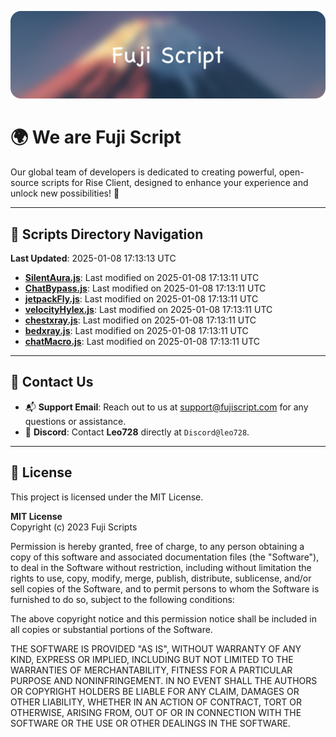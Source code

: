 ![Banner](.github/b.webp)

# 🌍 **We are Fuji Script**

Our global team of developers is dedicated to creating powerful, open-source scripts for Rise Client, designed to enhance your experience and unlock new possibilities! 🌟

---
<!-- SCRIPTS_NAVIGATION_START -->
## 📂 **Scripts Directory Navigation**

**Last Updated**: 2025-01-08 17:13:13 UTC

- **[SilentAura.js](scripts/SilentAura.js)**: Last modified on 2025-01-08 17:13:11 UTC
- **[ChatBypass.js](scripts/ChatBypass.js)**: Last modified on 2025-01-08 17:13:11 UTC
- **[jetpackFly.js](scripts/jetpackFly.js)**: Last modified on 2025-01-08 17:13:11 UTC
- **[velocityHylex.js](scripts/velocityHylex.js)**: Last modified on 2025-01-08 17:13:11 UTC
- **[chestxray.js](scripts/chestxray.js)**: Last modified on 2025-01-08 17:13:11 UTC
- **[bedxray.js](scripts/bedxray.js)**: Last modified on 2025-01-08 17:13:11 UTC
- **[chatMacro.js](scripts/chatMacro.js)**: Last modified on 2025-01-08 17:13:11 UTC

<!-- SCRIPTS_NAVIGATION_END -->

---

## 💬 **Contact Us**  
- 📬 **Support Email**: Reach out to us at [support@fujiscript.com](mailto:support@fujiscript.com) for any questions or assistance.  
- 💬 **Discord**: Contact **Leo728** directly at `Discord@leo728`.

---

## 📜 **License**

This project is licensed under the MIT License.  

**MIT License**  
Copyright (c) 2023 Fuji Scripts  

Permission is hereby granted, free of charge, to any person obtaining a copy of this software and associated documentation files (the "Software"), to deal in the Software without restriction, including without limitation the rights to use, copy, modify, merge, publish, distribute, sublicense, and/or sell copies of the Software, and to permit persons to whom the Software is furnished to do so, subject to the following conditions:  

The above copyright notice and this permission notice shall be included in all copies or substantial portions of the Software.  

THE SOFTWARE IS PROVIDED "AS IS", WITHOUT WARRANTY OF ANY KIND, EXPRESS OR IMPLIED, INCLUDING BUT NOT LIMITED TO THE WARRANTIES OF MERCHANTABILITY, FITNESS FOR A PARTICULAR PURPOSE AND NONINFRINGEMENT. IN NO EVENT SHALL THE AUTHORS OR COPYRIGHT HOLDERS BE LIABLE FOR ANY CLAIM, DAMAGES OR OTHER LIABILITY, WHETHER IN AN ACTION OF CONTRACT, TORT OR OTHERWISE, ARISING FROM, OUT OF OR IN CONNECTION WITH THE SOFTWARE OR THE USE OR OTHER DEALINGS IN THE SOFTWARE.  
